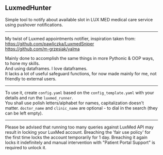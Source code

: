 ## LuxmedHunter
Simple tool to notify about available slot in LUX MED medical care service using pushover notifications.
___
My twist of Luxmed appointments notifier, inspiration taken from:
https://github.com/pawliczka/LuxmedSniper  
https://github.com/m-grzesiak/yalma

Mainly done to accomplish the same things in more Pythonic & OOP ways, to hone my skills.  
And using dataframes. I love dataframes.  
It lacks a lot of useful safeguard functions, for now made mainly for me, not friendly to external users.
___

To use it, create `config.yaml` based on the `config_template.yaml` with your details and run the `luxmed_runner`.  
You shall use polish letters/alphabet for names, capitalization doesn't matter. `doctor_name` and `clinic_name`
are optional - to dial in the search (they can be left empty).
___

Please be advised that running too many queries against LuxMed API may result in locking your LuxMed account.
Breaching the 'fair use policy' for the first time locks the account temporarily for 1 day.
Breaching it again locks it indefinitely and manual intervention with "Patient Portal Support"
is required to unlock it.

